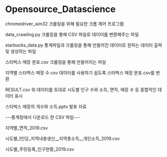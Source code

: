 # Opensource_Datascience

chromedriver_win32  크롤링을 위해 필요한 크롬 제어 프로그램




data_crawling.py  크롤링을 통해 CSV 파일로 데이터를 변환해주는 파일
 
starbucks_data.py  통계파일과 크롤링을 통해 만들어진 데이터로 원하는 데이터 출력 및 생성하는 파일




스타벅스 매장 분포.csv   크롤링을 통해 만들어지는 파일

지역별 스타벅스 매장 수.csv   데이터를 사용하기 쉽도록 스타벅스 매장 분포.csv를 변환

RESULT.csv   위 데이터를 토대로 시도별 인구 수와 소득, 면적, 매장 수 등 종합적인 데이터 표시 



스타벅스 매장의 개수와 소득.pptx    발표 자료



---통계청에서 다운로드 한 CSV 파일---

지역별_면적_2019.csv

시도별_1인당_지역내총생산__지역총소득__개인소득_2019.csv

시도별_주민등록_인구현황_2019.csv
